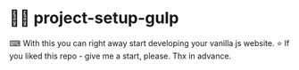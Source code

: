 # 👩‍💻 project-setup-gulp

⌨ With this you can right away start developing your vanilla js website.
⭐ If you liked this repo - give me a start, please. Thx in advance.
